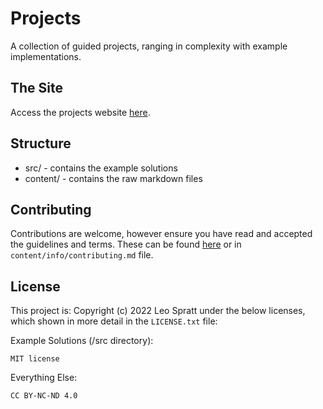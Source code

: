 # Projects
A collection of guided projects, ranging in complexity with example implementations.

## The Site
Access the projects website [here](https://projects.enchantedcode.co.uk/).

## Structure
- src/ - contains the example solutions
- content/ - contains the raw markdown files

## Contributing
Contributions are welcome, however ensure you have read and accepted the guidelines and terms. These can be found [here](https://projects.enchantedcode.co.uk/info/contributing/) or in `content/info/contributing.md` file.

## License
This project is: Copyright (c) 2022 Leo Spratt under the below licenses, which shown in more detail in the `LICENSE.txt` file:

Example Solutions (/src directory):

    MIT license

Everything Else:

    CC BY-NC-ND 4.0
